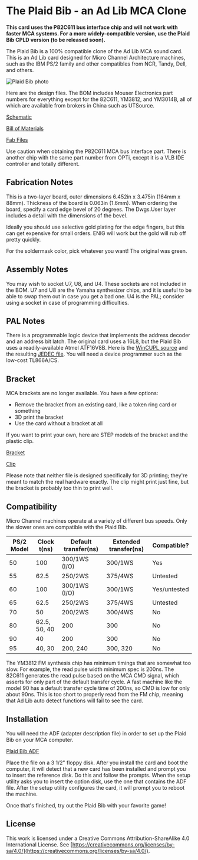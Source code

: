 # The Plaid Bib - an Ad Lib MCA Clone

**This card uses the P82C611 bus interface chip and will not work with faster
MCA systems. For a more widely-compatible version, use the Plaid Bib CPLD
version (to be released soon).**

The Plaid Bib is a 100% compatible clone of the Ad Lib MCA sound card. This is
an Ad Lib card designed for Micro Channel Architecture machines, such as the
IBM PS/2 family and other compatibles from NCR, Tandy, Dell, and others.

![Plaid Bib photo](https://github.com/schlae/plaid-bib/blob/master/images/PlaidBib.jpg)

Here are the design files. The BOM includes Mouser Electronics part numbers for
everything except for the 82C611, YM3812, and YM3014B, all of which are
available from brokers in China such as UTSource.

[Schematic](https://github.com/schlae/plaid-bib/blob/master/PlaidBib.pdf)

[Bill of Materials](https://github.com/schlae/plaid-bib/blob/master/PlaidBib.csv)

[Fab Files](https://github.com/schlae/plaid-bib/blob/master/fab/PlaidBib-fab.zip)

Use caution when obtaining the P82C611 MCA bus interface part. There is another
chip with the same part number from OPTi, except it is a VLB IDE controller and
totally different.

## Fabrication Notes
This is a two-layer board, outer dimensions 6.452in x 3.475in (164mm x 88mm).
Thickness of the board is 0.063in (1.6mm). When ordering the board, specify
a card edge bevel of 20 degrees. The Dwgs.User layer includes a detail with
the dimensions of the bevel.

Ideally you should use selective gold plating for the edge fingers, but this
can get expensive for small orders. ENIG will work but the gold will rub off
pretty quickly.

For the soldermask color, pick whatever you want! The original was green.

## Assembly Notes
You may wish to socket U7, U8, and U4. These sockets are not included in the
BOM. U7 and U8 are the Yamaha synthesizer chips, and it is useful to be able
to swap them out in case you get a bad one. U4 is the PAL; consider using a
socket in case of programming difficulties.

## PAL Notes
There is a programmable logic device that implements the address decoder and an
address bit latch. The original card uses a 16L8, but the Plaid Bib uses a
readily-available Atmel ATF16V8B. Here is the
[WinCUPL source](https://github.com/schlae/plaid-bib/blob/master/pld/plaidbib.pld)
and the resulting 
[JEDEC file](https://github.com/schlae/plaid-bib/blob/master/pld/plaidbib.jed).
You will need a device programmer such as the low-cost TL866A/CS. 

## Bracket
MCA brackets are no longer available. You have a few options:
- Remove the bracket from an existing card, like a token ring card or something
- 3D print the bracket
- Use the card without a bracket at all

If you want to print your own, here are STEP models of the bracket and the
plastic clip.

[Bracket](https://github.com/schlae/plaid-bib/blob/master/mech/MCABracket.STEP)

[Clip](https://github.com/schlae/plaid-bib/blob/master/mech/MCAClip.STEP)

Please note that neither file is designed specifically for 3D printing; they're
meant to match the real hardware exactly. The clip might print just fine, but
the bracket is probably too thin to print well.

## Compatibility

Micro Channel machines operate at a variety of different bus speeds. Only the
slower ones are compatible with the Plaid Bib.

|PS/2 Model|Clock t(ns)|Default transfer(ns)|Extended transfer(ns)| Compatible?|
|-----|-----------|--------------------|---------------------|----------------|
| 50  | 100       | 300/1WS (I/O)      | 300/1WS             | Yes |
| 55  | 62.5      | 250/2WS            | 375/4WS             | Untested |
| 60  | 100       | 300/1WS (I/O)      | 300/1WS             | Yes/untested |
| 65  | 62.5      | 250/2WS            | 375/4WS             | Untested |
| 70  | 50        | 200/2WS            | 300/4WS             | No |
| 80  | 62.5, 50, 40 | 200             | 300                 | No |
| 90  | 40        | 200                | 300                 | No |
| 95  | 40, 30    | 200, 240           | 300, 320            | No |

The YM3812 FM synthesis chip has minimum timings that are somewhat too slow.
For example, the read pulse width minimum spec is 200ns. The 82C611 generates
the read pulse based on the MCA CMD signal, which asserts for only part of the
default transfer cycle. A fast machine like the model 90 has a default transfer
cycle time of 200ns, so CMD is low for only about 90ns. This is too short to
properly read from the FM chip, meaning that Ad Lib auto detect functions will
fail to see the card.

## Installation
You will need the ADF (adapter description file) in order to set up the Plaid
Bib on your MCA computer.

[Plaid Bib ADF](https://github.com/schlae/plaid-bib/blob/master/@70D7.ADF)

Place the file on a 3 1/2" floppy disk. After you install the card and boot
the computer, it will detect that a new card has been installed and prompt
you to insert the reference disk. Do this and follow the prompts. When the
setup utility asks you to insert the option disk, use the one that contains
the ADF file. After the setup utility configures the card, it will prompt
you to reboot the machine.

Once that's finished, try out the Plaid Bib with your favorite game!

## License
This work is licensed under a Creative Commons Attribution-ShareAlike 4.0
International License. See [https://creativecommons.org/licenses/by-sa/4.0/](https://creativecommons.org/licenses/by-sa/4.0/).
